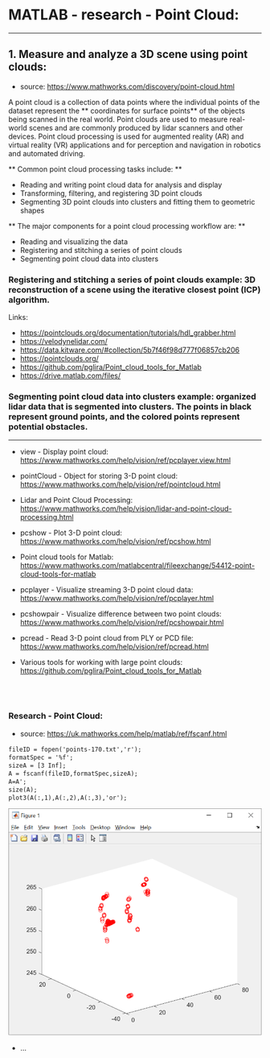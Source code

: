 # MATLAB - research - Point Cloud:

***

## 1. Measure and analyze a 3D scene using point clouds: 
- source: https://www.mathworks.com/discovery/point-cloud.html

A point cloud is a collection of data points where the individual points of the dataset represent the ** coordinates for surface points** of the objects being scanned in the real world. 
Point clouds are used to measure real-world scenes and are commonly produced by lidar scanners and other devices. Point cloud processing is used for augmented reality (AR) and virtual reality (VR) applications and for perception and navigation in robotics and automated driving.

** Common point cloud processing tasks include: **
- Reading and writing point cloud data for analysis and display
- Transforming, filtering, and registering 3D point clouds
- Segmenting 3D point clouds into clusters and fitting them to geometric shapes

** The major components for a point cloud processing workflow are: **
- Reading and visualizing the data
- Registering and stitching a series of point clouds
- Segmenting point cloud data into clusters

### Registering and stitching a series of point clouds example: 3D reconstruction of a scene using the iterative closest point (ICP) algorithm.

Links: 
- https://pointclouds.org/documentation/tutorials/hdl_grabber.html
- https://velodynelidar.com/
- https://data.kitware.com/#collection/5b7f46f98d777f06857cb206
- https://pointclouds.org/
- https://github.com/pglira/Point_cloud_tools_for_Matlab
- https://drive.matlab.com/files/

### Segmenting point cloud data into clusters example: organized lidar data that is segmented into clusters. The points in black represent ground points, and the colored points represent potential obstacles.

***

- view - Display point cloud:
https://www.mathworks.com/help/vision/ref/pcplayer.view.html

- pointCloud - Object for storing 3-D point cloud: 
https://www.mathworks.com/help/vision/ref/pointcloud.html

- Lidar and Point Cloud Processing:
https://www.mathworks.com/help/vision/lidar-and-point-cloud-processing.html

- pcshow - Plot 3-D point cloud:
https://www.mathworks.com/help/vision/ref/pcshow.html

- Point cloud tools for Matlab:
https://www.mathworks.com/matlabcentral/fileexchange/54412-point-cloud-tools-for-matlab

- pcplayer - Visualize streaming 3-D point cloud data:
https://www.mathworks.com/help/vision/ref/pcplayer.html

- pcshowpair - Visualize difference between two point clouds:
https://www.mathworks.com/help/vision/ref/pcshowpair.html

- pcread - Read 3-D point cloud from PLY or PCD file:
https://www.mathworks.com/help/vision/ref/pcread.html

-  Various tools for working with large point clouds:
https://github.com/pglira/Point_cloud_tools_for_Matlab

<br /><br />

### Research - Point Cloud:

- source: https://uk.mathworks.com/help/matlab/ref/fscanf.html

```
fileID = fopen('points-170.txt','r');
formatSpec = '%f';
sizeA = [3 Inf];
A = fscanf(fileID,formatSpec,sizeA);
A=A';
size(A);
plot3(A(:,1),A(:,2),A(:,3),'or');
```
![plot3(A(:,1),A(:,2),A(:,3),'or')](/images/fig-points-example.png)
- ...
